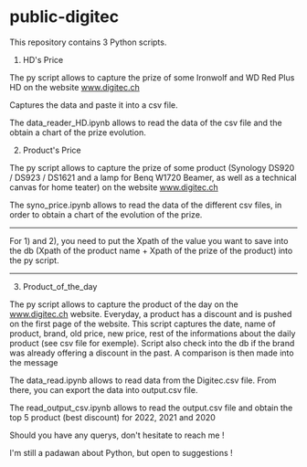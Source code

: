 # public-digitec

This repository contains 3 Python scripts.


1) HD's Price

The py script allows to capture the prize of some Ironwolf and WD Red Plus HD on the website www.digitec.ch

Captures the data and paste it into a csv file.

The data_reader_HD.ipynb allows to read the data of the csv file and the obtain a chart of the prize evolution.


2) Product's Price

The py script allows to capture the prize of some product (Synology DS920 / DS923 / DS1621 and a lamp for Benq W1720 Beamer, as well as a technical canvas for home teater) on the website www.digitec.ch

The syno_price.ipynb allows to read the data of the different csv files, in order to obtain a chart of the evolution of the prize.

-------------

For 1) and 2), you need to put the Xpath of the value you want to save into the db (Xpath of the product name + Xpath of the prize of the product) into the py script.

-------------


3) Product_of_the_day

The py script allows to capture the product of the day on the www.digitec.ch website. Everyday, a product has a discount and is pushed on the first page of the website.
This script captures the date, name of product, brand, old price, new price, rest of the informations about the daily product (see csv file for exemple). Script also 
check into the db if the brand was already offering a discount in the past. A comparison is then made into the message

The data_read.ipynb allows to read data from the Digitec.csv file. From there, you can export the data into output.csv file.

The read_output_csv.ipynb allows to read the output.csv file and obtain the top 5 product (best discount) for 2022, 2021 and 2020

Should you have any querys, don't hesitate to reach me ! 

I'm still a padawan about Python, but open to suggestions !





